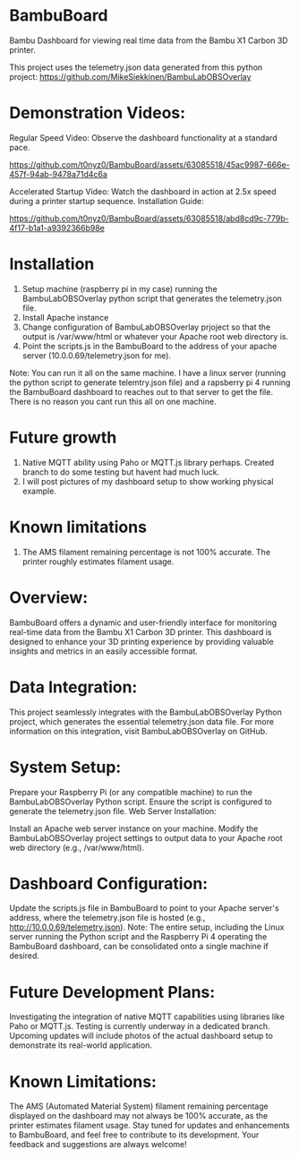 # BambuBoard
Bambu Dashboard for viewing real time data from the Bambu X1 Carbon 3D printer. 

This project uses the telemetry.json data generated from this python project:
https://github.com/MikeSiekkinen/BambuLabOBSOverlay

# Demonstration Videos:

Regular Speed Video: Observe the dashboard functionality at a standard pace.

https://github.com/t0nyz0/BambuBoard/assets/63085518/45ac9987-666e-457f-94ab-9478a71d4c6a

Accelerated Startup Video: Watch the dashboard in action at 2.5x speed during a printer startup sequence.
Installation Guide:

https://github.com/t0nyz0/BambuBoard/assets/63085518/abd8cd9c-779b-4f17-b1a1-a9392366b98e

# Installation

1. Setup machine (raspberry pi in my case) running the BambuLabOBSOverlay python script that generates the telemetry.json file.
2. Install Apache instance
3. Change configuration of BambuLabOBSOverlay prjoject so that the output is /var/www/html or whatever your Apache root web directory is.
4. Point the scripts.js in the BambuBoard to the address of your apache server (10.0.0.69/telemetry.json for me).

Note: You can run it all on the same machine. I have a linux server (running the python script to generate telemtry.json file) and a rapsberry pi 4 running the BambuBoard dashboard to reaches out to that server to get the file. There is no reason you cant run this all on one machine. 

# Future growth
1. Native MQTT ability using Paho or MQTT.js library perhaps. Created branch to do some testing but havent had much luck.
2. I will post pictures of my dashboard setup to show working physical example.

# Known limitations
1. The AMS filament remaining percentage is not 100% accurate. The printer roughly estimates filament usage.

# Overview:
BambuBoard offers a dynamic and user-friendly interface for monitoring real-time data from the Bambu X1 Carbon 3D printer. This dashboard is designed to enhance your 3D printing experience by providing valuable insights and metrics in an easily accessible format.

# Data Integration:
This project seamlessly integrates with the BambuLabOBSOverlay Python project, which generates the essential telemetry.json data file. For more information on this integration, visit BambuLabOBSOverlay on GitHub.

# System Setup:

Prepare your Raspberry Pi (or any compatible machine) to run the BambuLabOBSOverlay Python script.
Ensure the script is configured to generate the telemetry.json file.
Web Server Installation:

Install an Apache web server instance on your machine.
Modify the BambuLabOBSOverlay project settings to output data to your Apache root web directory (e.g., /var/www/html).

# Dashboard Configuration:

Update the scripts.js file in BambuBoard to point to your Apache server's address, where the telemetry.json file is hosted (e.g., http://10.0.0.69/telemetry.json).
Note: The entire setup, including the Linux server running the Python script and the Raspberry Pi 4 operating the BambuBoard dashboard, can be consolidated onto a single machine if desired.

# Future Development Plans:

Investigating the integration of native MQTT capabilities using libraries like Paho or MQTT.js. Testing is currently underway in a dedicated branch.
Upcoming updates will include photos of the actual dashboard setup to demonstrate its real-world application.

# Known Limitations:

The AMS (Automated Material System) filament remaining percentage displayed on the dashboard may not always be 100% accurate, as the printer estimates filament usage.
Stay tuned for updates and enhancements to BambuBoard, and feel free to contribute to its development. Your feedback and suggestions are always welcome!
